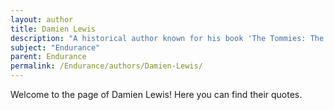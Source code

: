 ```yaml
---
layout: author
title: Damien Lewis
description: "A historical author known for his book 'The Tommies: The British Army in World War One,' he has discussed the impact of Shackleton's expedition and its endurance themes in various media."
subject: "Endurance"
parent: Endurance
permalink: /Endurance/authors/Damien-Lewis/
---
```


Welcome to the page of Damien Lewis! Here you can find their quotes.
